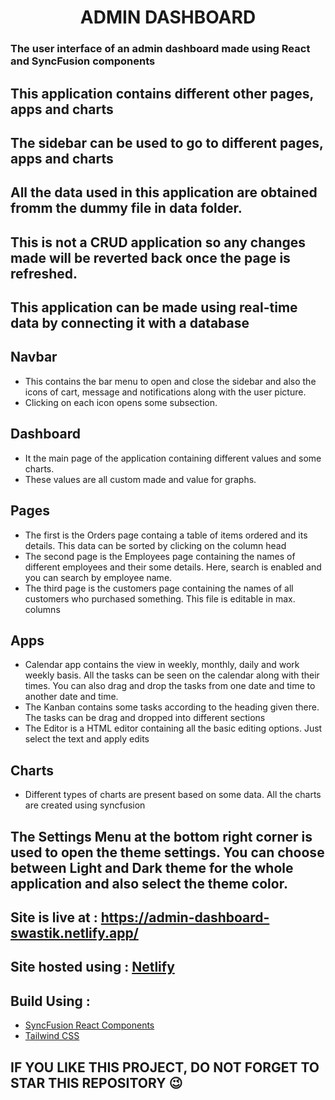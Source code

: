 <h1 align="center"> ADMIN DASHBOARD </h1>

### The user interface of an admin dashboard made using React and SyncFusion components

## This application contains different other pages, apps and charts

## The sidebar can be used to go to different pages, apps and charts

## All the data used in this application are obtained fromm the dummy file in data folder.
## This is not a CRUD application so any changes made will be reverted back once the page is refreshed.
## This application can be made using real-time data by connecting it with a database

## Navbar
- This contains the bar menu to open and close the sidebar and also the icons of cart, message and notifications along with the user picture.
- Clicking on each icon opens some subsection.

## Dashboard
- It the main page of the application containing different values and some charts.
- These values are all custom made and value for graphs.

## Pages
- The first is the Orders page containg a table of items ordered and its details. This data can be sorted by clicking on the column head
- The second page is the Employees page containing the names of different employees and their some details. Here, search is enabled and you can search by employee name.
- The third page is the customers page containing the names of all customers who purchased something. This file is editable in max. columns 

## Apps
- Calendar app contains the view in weekly, monthly, daily and work weekly basis. All the tasks can be seen on the calendar along with their times. You can also drag and drop the tasks from one date and time to another date and time. 
- The Kanban contains some tasks according to the heading given there. The tasks can be drag and dropped into different sections
- The Editor is a HTML editor containing all the basic editing options. Just select the text and apply edits

## Charts
- Different types of charts are present based on some data. All the charts are created using syncfusion 


## The Settings Menu at the bottom right corner is used to open the theme settings. You can choose between Light and Dark theme for the whole application and also select the theme color.

## Site is live at : https://admin-dashboard-swastik.netlify.app/
## Site hosted using : [Netlify](https://www.netlify.com/)


## Build Using :
- [SyncFusion React Components](https://www.syncfusion.com/react-ui-components)
- [Tailwind CSS](https://tailwindcss.com/)

## IF YOU LIKE THIS PROJECT, DO NOT FORGET TO STAR THIS REPOSITORY 😉
    